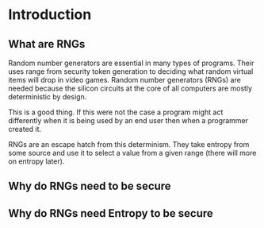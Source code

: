 # Introduction

## What are RNGs

Random number generators are essential in many types of programs.
Their uses range from security token generation to deciding what random
virtual items will drop in video games. Random number generators (RNGs) are needed
because the silicon circuits at the core of all computers are mostly deterministic by design.

This is a good thing. If this were not the case a program might act differently
when it is being used by an end user then when a programmer created it.

RNGs are an escape hatch from this determinism. They take entropy from some source
and use it to select a value from a given range (there will more on entropy later).

## Why do RNGs need to be secure


## Why do RNGs need Entropy to be secure
